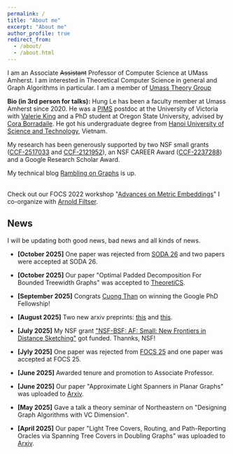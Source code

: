 ```yaml
---
permalink: /
title: "About me"
excerpt: "About me"
author_profile: true
redirect_from: 
  - /about/
  - /about.html
---
```


I am an Associate ~~Assistant~~ Professor of Computer Science at UMass Amherst. I am interested in Theoretical Computer Science in general and Graph Algorithms in particular. I am a member of  [Umass Theory Group](https://www.cics.umass.edu/research/area/theoretical-computer-science)

**Bio (in 3rd person for talks):** Hung Le has been a faculty member at Umass Amherst since 2020. He was a <a href = "http://www.pims.math.ca/scientific/postdoctoral/postdoctoral-fellows#pdf-2018">PIMS</a> postdoc at the University of Victoria with <a href ="http://webhome.cs.uvic.ca/~val/">Valerie King</a> and a PhD student at Oregon State University, advised by <a href="http://blogs.oregonstate.edu/glencora/">Cora Borradaile</a>. He got his undergraduate degree from <a href="https://hust.edu.vn/en/">Hanoi University of Science and Technology</a>, Vietnam. 

My research has been generously supported by two NSF small grants  ([CCF-2517033](https://www.nsf.gov/awardsearch/showAward?AWD_ID=2517033&HistoricalAwards=false) and [CCF-2121952](https://www.nsf.gov/awardsearch/showAward?AWD_ID=2121952)), an NSF CAREER Award ([CCF-2237288](https://www.nsf.gov/awardsearch/showAward?AWD_ID=2237288)) and a Google Research Scholar Award.

My technical blog [Rambling on Graphs](https://minorfree.github.io) is up. <br>


<br> Check out our FOCS 2022 workshop "[Advances on Metric Embeddings](https://hackmd.io/@3S70qBUwTR6_CErLY2dm4A/SJfp46KGi)" I co-organize with [Arnold Filtser](https://arnold.filtser.com).

## News

I will be updating both good news, bad news and all kinds of news. 

 - **[October 2025]** One paper was rejected from [SODA 26](https://www.siam.org/conferences-events/siam-conferences/soda26/) and two papers were accepted at SODA 26.

 - **[October 2025]** Our paper "Optimal Padded Decomposition For Bounded Treewidth Graphs" was accepted to [TheoretiCS](https://theoretics.episciences.org).

 - **[September 2025]** Congrats [Cuong Than](https://thanvietcuong.github.io) on winning the Google PhD Fellowship! 

 - **[August 2025]** Two new arxiv preprints: [this](https://arxiv.org/abs/2508.11555) and [this](https://arxiv.org/abs/2508.11507). 

 - **[July 2025]** My NSF grant ["NSF-BSF: AF: Small: New Frontiers in Distance Sketching"](https://www.nsf.gov/awardsearch/showAward?AWD_ID=2517033&HistoricalAwards=false) got funded. Thannks, NSF!
 
 - **[Jyly 2025]** One paper was rejected from [FOCS 25](https://focs.computer.org/2025/) and one paper was accepted at FOCS 25.
 
 - **[June 2025]** Awarded tenure and promotion to Associate Professor.
 
 - **[June 2025]** Our paper "Approximate Light Spanners in Planar Graphs" was uploaded to [Arxiv](https://arxiv.org/abs/2505.24825).   

 - **[May 2025]** Gave a talk a theory seminar of Northeastern on "Designing Graph Algorithms with VC Dimension".
 
 - **[April 2025]** Our paper "Light Tree Covers, Routing, and Path-Reporting Oracles via Spanning Tree Covers in Doubling Graphs" was uploaded to [Arxiv](https://arxiv.org/abs/2503.22669).

 
 



 


